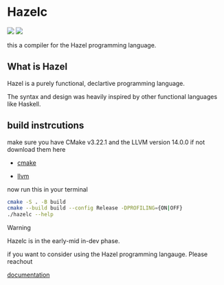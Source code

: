 # Hazelc

![](https://img.shields.io/badge/License-GPLv3-blue.svg)
![](https://tokei.rs/b1/github/TheoW03/hazel)

this a compiler for the Hazel programming language.

## What is Hazel

Hazel is a purely functional, declartive programming language.

The syntax and design was heavily inspired by other functional languages like Haskell.


## build instrcutions

make sure you have CMake v3.22.1 and the LLVM version 14.0.0
if not download them here

- [cmake]
 
- [llvm]


now run this in your terminal

```sh
cmake -S . -B build 
cmake --build build --config Release -DPROFILING={ON|OFF}
./hazelc --help
```

> [!WARNING]  
> Hazelc is in the early-mid in-dev phase.  
>
> if you want to consider using the Hazel programming langauge. Please reachout 


[documentation]

[documentation]: <https://docs.google.com/document/d/12JWLuCte1r-tfAHKesndeBFRdnv7tT663QnIC2gSafY/edit?tab=t.0#heading=h.85eivsfcywf4>

[llvm]: <https://releases.llvm.org/download.html>

[cmake]: <https://cmake.org/download/>

[lines-of-code-badge]: <https://tokei.rs/b1/github/TheoW03/Hazel>
[gpl]:<https://img.shields.io/badge/License-GPLv3-blue.svg)](https://www.gnu.org/licenses/gpl-3.0>